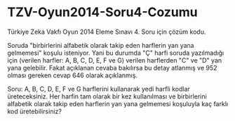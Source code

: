 TZV-Oyun2014-Soru4-Cozumu
=========================
Türkiye Zeka Vakfı Oyun 2014 Eleme Sınavı 4. Soru için çözüm kodu.

Soruda "birbirlerini alfabetik olarak takip eden harflerin yan yana
gelmemesi" koşulu isteniyor. Yani bu durumda "Ç" harfi soruda yazılmadığı için (verilen harfler: A, B, C, D, E, F ve G) verilen harflerden "C" ve "D" yan yana gelebilir. Fakat açıklanan cevaba bakılırsa bu detay atlanmış ve 952 olması gereken cevap 646 olarak açıklanmış.


Soru: A, B, C, D, E, F ve G harflerini kullanarak yedi harfli 
kodlar üreteceksiniz. Her harfin tam olarak bir kez kullanılması
ve birbirlerini alfabetik olarak takip eden harflerin yan yana
gelmemesi koşuluyla kaç farklı kod üretebilirsiniz?
